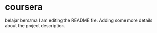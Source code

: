 # coursera
belajar bersama 
I am editing the README file. Adding some more details about the project description.
